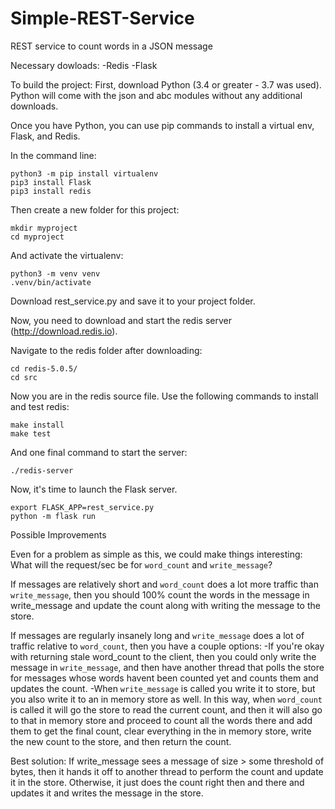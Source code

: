 # Simple-REST-Service
REST service to count words in a JSON message

Necessary dowloads:
-Redis
-Flask

To build the project:
First, download Python (3.4 or greater - 3.7 was used). Python will come with the json and abc modules without any additional downloads.

Once you have Python, you can use pip commands to install a virtual env, Flask, and Redis.

In the command line: 

```
python3 -m pip install virtualenv
pip3 install Flask
pip3 install redis
```

Then create a new folder for this project:

```
mkdir myproject
cd myproject
```

And activate the virtualenv:

```
python3 -m venv venv
.venv/bin/activate
```

Download rest_service.py and save it to your project folder.

Now, you need to download and start the redis server (http://download.redis.io).

Navigate to the redis folder after downloading:

```
cd redis-5.0.5/
cd src
```

Now you are in the redis source file. Use the following commands to install and test redis:

```
make install
make test
```

And one final command to start the server:

```./redis-server```

Now, it's time to launch the Flask server.

```
export FLASK_APP=rest_service.py
python -m flask run
```

Possible Improvements

Even for a problem as simple as this, we could make things interesting: What will the request/sec be for ```word_count``` and ```write_message```?

If messages are relatively short and ```word_count``` does a lot more traffic than ```write_message```, then you should 100% count the words in the message in write_message and update the count along with writing the message to the store.

If messages are regularly insanely long and ```write_message``` does a lot  of traffic relative to ```word_count```, then you have a couple options:
-If you're okay with returning stale word_count to the client, then you could only write the message in ```write_message```, and then have another thread that polls the store for messages whose words havent been counted yet and counts them and updates the count.
-When ```write_message``` is called you write it to store, but you also write it to an in memory store as well. In this way, when ```word_count``` is called it will go the store to read the current count, and then it will also go to that in memory store and proceed to count all the words there and add them to get the final count, clear everything in the in memory store, write the new count to the store, and then return the count.

Best solution:
If write_message sees a message of size > some threshold of bytes, then it hands it off to another thread to perform the count and update it in the store. Otherwise, it just does the count right then and there and updates it and writes the message in the store.
